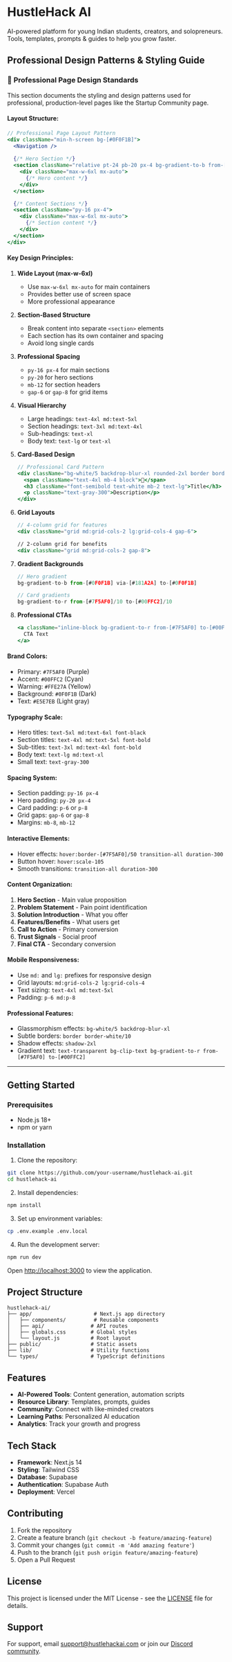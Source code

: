 # HustleHack AI

AI-powered platform for young Indian students, creators, and solopreneurs. Tools, templates, prompts & guides to help you grow faster.

## Professional Design Patterns & Styling Guide

### 🎨 **Professional Page Design Standards**

This section documents the styling and design patterns used for professional, production-level pages like the Startup Community page.

#### **Layout Structure:**
```jsx
// Professional Page Layout Pattern
<div className="min-h-screen bg-[#0F0F1B]">
  <Navigation />
  
  {/* Hero Section */}
  <section className="relative pt-24 pb-20 px-4 bg-gradient-to-b from-[#0F0F1B] via-[#181A2A] to-[#0F0F1B]">
    <div className="max-w-6xl mx-auto">
      {/* Hero content */}
    </div>
  </section>

  {/* Content Sections */}
  <section className="py-16 px-4">
    <div className="max-w-6xl mx-auto">
      {/* Section content */}
    </div>
  </section>
</div>
```

#### **Key Design Principles:**

1. **Wide Layout (max-w-6xl)**
   - Use `max-w-6xl mx-auto` for main containers
   - Provides better use of screen space
   - More professional appearance

2. **Section-Based Structure**
   - Break content into separate `<section>` elements
   - Each section has its own container and spacing
   - Avoid long single cards

3. **Professional Spacing**
   - `py-16 px-4` for main sections
   - `py-20` for hero sections
   - `mb-12` for section headers
   - `gap-6` or `gap-8` for grid items

4. **Visual Hierarchy**
   - Large headings: `text-4xl md:text-5xl`
   - Section headings: `text-3xl md:text-4xl`
   - Sub-headings: `text-xl`
   - Body text: `text-lg` or `text-xl`

5. **Card-Based Design**
   ```jsx
   // Professional Card Pattern
   <div className="bg-white/5 backdrop-blur-xl rounded-2xl border border-white/10 p-6 hover:border-[#7F5AF0]/50 transition-all duration-300">
     <span className="text-4xl mb-4 block">🎯</span>
     <h3 className="font-semibold text-white mb-2 text-lg">Title</h3>
     <p className="text-gray-300">Description</p>
   </div>
   ```

6. **Grid Layouts**
   ```jsx
   // 4-column grid for features
   <div className="grid md:grid-cols-2 lg:grid-cols-4 gap-6">
   
   // 2-column grid for benefits
   <div className="grid md:grid-cols-2 gap-8">
   ```

7. **Gradient Backgrounds**
   ```jsx
   // Hero gradient
   bg-gradient-to-b from-[#0F0F1B] via-[#181A2A] to-[#0F0F1B]
   
   // Card gradients
   bg-gradient-to-r from-[#7F5AF0]/10 to-[#00FFC2]/10
   ```

8. **Professional CTAs**
   ```jsx
   <a className="inline-block bg-gradient-to-r from-[#7F5AF0] to-[#00FFC2] text-white font-bold text-xl px-10 py-5 rounded-full shadow-2xl hover:shadow-[#00FFC2]/25 transition-all duration-300 transform hover:scale-105 border-2 border-[#00FFC2]">
     CTA Text
   </a>
   ```

#### **Brand Colors:**
- Primary: `#7F5AF0` (Purple)
- Accent: `#00FFC2` (Cyan)
- Warning: `#FFE27A` (Yellow)
- Background: `#0F0F1B` (Dark)
- Text: `#E5E7EB` (Light gray)

#### **Typography Scale:**
- Hero titles: `text-5xl md:text-6xl font-black`
- Section titles: `text-4xl md:text-5xl font-bold`
- Sub-titles: `text-3xl md:text-4xl font-bold`
- Body text: `text-lg md:text-xl`
- Small text: `text-gray-300`

#### **Spacing System:**
- Section padding: `py-16 px-4`
- Hero padding: `py-20 px-4`
- Card padding: `p-6` or `p-8`
- Grid gaps: `gap-6` or `gap-8`
- Margins: `mb-8`, `mb-12`

#### **Interactive Elements:**
- Hover effects: `hover:border-[#7F5AF0]/50 transition-all duration-300`
- Button hover: `hover:scale-105`
- Smooth transitions: `transition-all duration-300`

#### **Content Organization:**
1. **Hero Section** - Main value proposition
2. **Problem Statement** - Pain point identification
3. **Solution Introduction** - What you offer
4. **Features/Benefits** - What users get
5. **Call to Action** - Primary conversion
6. **Trust Signals** - Social proof
7. **Final CTA** - Secondary conversion

#### **Mobile Responsiveness:**
- Use `md:` and `lg:` prefixes for responsive design
- Grid layouts: `md:grid-cols-2 lg:grid-cols-4`
- Text sizing: `text-4xl md:text-5xl`
- Padding: `p-6 md:p-8`

#### **Professional Features:**
- Glassmorphism effects: `bg-white/5 backdrop-blur-xl`
- Subtle borders: `border border-white/10`
- Shadow effects: `shadow-2xl`
- Gradient text: `text-transparent bg-clip-text bg-gradient-to-r from-[#7F5AF0] to-[#00FFC2]`

---

## Getting Started

### Prerequisites

- Node.js 18+ 
- npm or yarn

### Installation

1. Clone the repository:
```bash
git clone https://github.com/your-username/hustlehack-ai.git
cd hustlehack-ai
```

2. Install dependencies:
```bash
npm install
```

3. Set up environment variables:
```bash
cp .env.example .env.local
```

4. Run the development server:
```bash
npm run dev
```

Open [http://localhost:3000](http://localhost:3000) to view the application.

## Project Structure

```
hustlehack-ai/
├── app/                    # Next.js app directory
│   ├── components/         # Reusable components
│   ├── api/               # API routes
│   ├── globals.css        # Global styles
│   └── layout.js          # Root layout
├── public/                # Static assets
├── lib/                   # Utility functions
└── types/                 # TypeScript definitions
```

## Features

- **AI-Powered Tools**: Content generation, automation scripts
- **Resource Library**: Templates, prompts, guides
- **Community**: Connect with like-minded creators
- **Learning Paths**: Personalized AI education
- **Analytics**: Track your growth and progress

## Tech Stack

- **Framework**: Next.js 14
- **Styling**: Tailwind CSS
- **Database**: Supabase
- **Authentication**: Supabase Auth
- **Deployment**: Vercel

## Contributing

1. Fork the repository
2. Create a feature branch (`git checkout -b feature/amazing-feature`)
3. Commit your changes (`git commit -m 'Add amazing feature'`)
4. Push to the branch (`git push origin feature/amazing-feature`)
5. Open a Pull Request

## License

This project is licensed under the MIT License - see the [LICENSE](LICENSE) file for details.

## Support

For support, email support@hustlehackai.com or join our [Discord community](https://discord.gg/hustlehackai).
